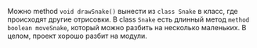 Можно method ```void drawSnake()``` вынести из ```class Snake``` в класс, где происходят другие отрисовки.
В class ```Snake``` есть длинный метод ```method boolean moveSnake```, который можно разбить на несколько маленьких.
В целом, проект хорошо разбит на модули.

